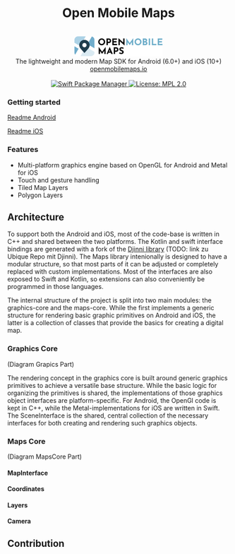 <h1 align="center">Open Mobile Maps</h1>
<br />
<div align="center">
  <img width="200" height="45" src="logo.svg" />
  <br />
  The lightweight and modern Map SDK for Android (6.0+) and iOS (10+)
  <br />
  <a href="https://openmobilemaps.io/">openmobilemaps.io</a>
</div>
<br />
<div align="center">
    <!-- SPM -->
    <a href="https://github.com/apple/swift-package-manager">
      <img alt="Swift Package Manager"
      src="https://img.shields.io/badge/SPM-%E2%9C%93-brightgreen.svg?style=flat">
    </a>
    <!-- License -->
    <a href="https://github.com/UbiqueInnovation/notifyme-app-ios/blob/master/LICENSE">
      <img alt="License: MPL 2.0"
      src="https://img.shields.io/badge/License-MPL%202.0-brightgreen.svg">
    </a>
</div>

### Getting started

[Readme Android](./android/)

[Readme iOS](./ios/)

### Features
* Multi-platform graphics engine based on OpenGL for Android and Metal for iOS
* Touch and gesture handling
* Tiled Map Layers
* Polygon Layers

## Architecture

To support both the Android and iOS, most of the code-base is written in C++ and shared between the two platforms. The Kotlin and swift interface bindings are generated with a fork of the [Djinni library](UBIQUE_DJINNI) (TODO: link zu Ubique Repo mit Djinni). The Maps library intenionally is designed to have a modular structure, so that most parts of it can be adjusted or completely replaced with custom implementations. Most of the interfaces are also exposed to Swift and Kotlin, so extensions can also conveniently be programmed in those languages.

The internal structure of the project is split into two main modules: the graphics-core and the maps-core. While the first implements a generic structure for rendering basic graphic primitives on Android and iOS, the latter is a collection of classes that provide the basics for creating a digital map.

### Graphics Core

(Diagram Grapics Part)

The rendering concept in the graphics core is built around generic graphics primitives to achieve a versatile base structure. While the basic logic for organizing the primitives is shared, the implementations of those graphics object interfaces are platform-specific. For Android, the OpenGl code is kept in C++, while the Metal-implementations for iOS are written in Swift. The SceneInterface is the shared, central collection of the necessary interfaces for both creating and rendering such graphics objects. 

### Maps Core

(Diagram MapsCore Part)

#### MapInterface

#### Coordinates

#### Layers

#### Camera

## Contribution
